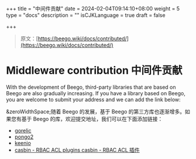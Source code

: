 +++
title = "中间件贡献"
date = 2024-02-04T09:14:10+08:00
weight = 5
type = "docs"
description = ""
isCJKLanguage = true
draft = false

+++

> 原文：[https://beego.wiki/docs/contributed/](https://beego.wiki/docs/contributed/)

# Middleware contribution 中间件贡献



With the development of Beego, third-party libraries that are based on Beego are also gradually increasing. If you have a library based on Beego, you are welcome to submit your address and we can add the link below:

&zeroWidthSpace;随着 Beego 的发展，基于 Beego 的第三方库也逐渐增多。如果您有基于 Beego 的库，欢迎提交地址，我们可以在下面添加链接：

- [gorelic](https://github.com/yvasiyarov/beego_gorelic)
- [pongo2](https://github.com/oal/beego-pongo2)
- [keenio](https://github.com/pabdavis/beego_keenio)
- [casbin - RBAC ACL plugins
  casbin - RBAC ACL 插件](https://github.com/hsluoyz/casbin)
